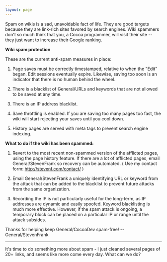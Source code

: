 ```yaml
---
layout: page
---
```


Spam on wikis is a sad, unavoidable fact of life.  They are good targets because they are link-rich sites favored by search engines.  Wiki spammers don't so much think that you, a Cocoa programmer, will visit their site -- they just want to increase their Google ranking.

**Wiki spam protection**

These are the current anti-spam measures in place:

1. Page saves must be correctly timestamped, relative to when the "Edit" began.  Edit sessions eventually expire.  Likewise, saving too soon is an indicator that there is no human behind the wheel.

2. There is a blacklist of General/URLs and keywords that are not allowed to be saved at any time.

3. There is an IP address blacklist.

4. Save throttling is enabled.  If you are saving too many pages too fast, the wiki will start rejecting your saves until you cool down.

5. History pages are served with meta tags to prevent search engine indexing.

**What to do if the wiki has been spammed:**

1. Revert to the most recent non-spammed version of the afflicted pages, using the page history feature.  If there are a lot of afflicted pages, email General/StevenFrank so recovery can be automated. ( Use my contact form: http://stevenf.com/contact/ )

2. Email General/StevenFrank a uniquely identifying URL or keyword from the attack that can be added to the blacklist to prevent future attacks from the same organization.  

3. Recording the IP is not particularly useful for the long-term, as IP addresses are dynamic and easily spoofed.  Keyword blacklisting is much more effective.  However, if the spam attack is ongoing, a temporary block can be placed on a particular IP or range until the attack subsides.

Thanks for helping keep General/CocoaDev spam-free!  -- General/StevenFrank

----

It's time to do something more about spam - I just cleaned several pages of 20+ links, and seems like more come every day.  What can we do?